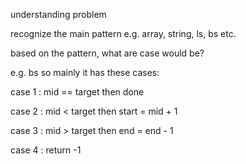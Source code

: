 understanding problem

recognize the main pattern e.g. array, string, ls, bs etc.

based on the pattern, what are case would be?

e.g. bs so mainly it has these cases:

case 1 : mid == target then done 

case 2 : mid < target then start = mid + 1

case 3 : mid > target then end = end - 1

case 4 : return -1 